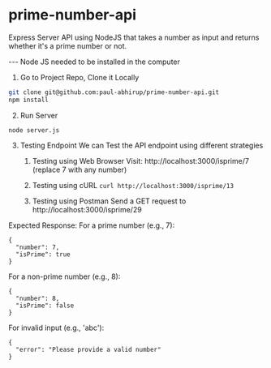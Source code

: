 # prime-number-api
Express Server API using NodeJS that takes a number as input and returns whether it's a prime number or not.

--- Node JS needed to be installed in the computer

1. Go to Project Repo, Clone it Locally 
  ```bash
  git clone git@github.com:paul-abhirup/prime-number-api.git                                cd prime-number-api
  npm install
  ```
2. Run Server
  ```
  node server.js
  ```  
3. Testing Endpoint
  We can Test the API endpoint using different strategies
    1. Testing using Web Browser
    Visit: http://localhost:3000/isprime/7 (replace 7 with any number)

    2. Testing using cURL
    `curl http://localhost:3000/isprime/13`

    3. Testing using Postman 
    Send a GET request to http://localhost:3000/isprime/29


Expected Response:
For a prime number (e.g., 7):
```
{
  "number": 7,
  "isPrime": true
}
```

For a non-prime number (e.g., 8):
```
{
  "number": 8,
  "isPrime": false
}
```

For invalid input (e.g., 'abc'):
```
{
  "error": "Please provide a valid number"
}
```


